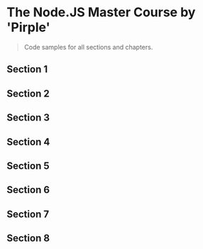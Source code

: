 # The Node.JS Master Course by 'Pirple'

> Code samples for all sections and chapters.

## Section 1

## Section 2

## Section 3

## Section 4

## Section 5

## Section 6

## Section 7

## Section 8
